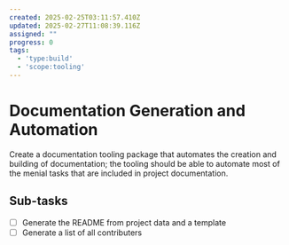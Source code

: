 ```yaml
---
created: 2025-02-25T03:11:57.410Z
updated: 2025-02-27T11:08:39.116Z
assigned: ""
progress: 0
tags:
  - 'type:build'
  - 'scope:tooling'
---
```


# Documentation Generation and Automation

Create a documentation tooling package that automates the creation and building of documentation; the tooling should be able to automate most of the menial tasks that are included in project documentation.

## Sub-tasks

- [ ] Generate the README from project data and a template
- [ ] Generate a list of all contributers
